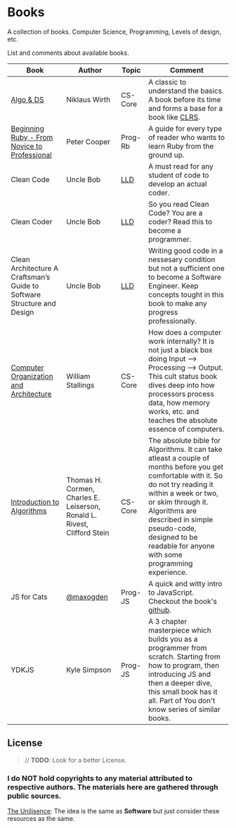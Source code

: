 # Books

A collection of books. Computer Science, Programming, Levels of design, etc.

List and comments about available books. 

Book|Author|Topic|Comment
---	|---|---|---	
[Algo & DS][2]|Niklaus Wirth|CS-Core|A classic to understand the basics. A book before its time and forms a base for a book like [CLRS][clrs].
[Beginning Ruby - From Novice to Professional][1]|Peter Cooper|Prog-Rb| A guide for every type of reader who wants to learn Ruby from the ground up.
Clean Code|Uncle Bob|[LLD]|A must read for any student of code to develop an actual coder.
Clean Coder|Uncle Bob|[LLD]|So you read Clean Code? You are a coder? Read this to become a programmer.
Clean Architecture A Craftsman’s Guide to Software Structure and Design|Uncle Bob|[LLD]|Writing good code in a nessesary condition but not a sufficient one to become a Software Engineer. Keep concepts tought in this book to make any progress professionally.
[Computer Organization and Architecture][3]|William Stallings|CS-Core|How does a computer work internally? It is not just a black box doing Input --> Processing --> Output. This cult status book dives deep into how processors process data, how memory works, etc. and teaches the absolute essence of computers.
[Introduction to Algorithms][clrs]|Thomas H. Cormen, Charles E. Leiserson, Ronald L. Rivest, Clifford Stein|CS-Core|The absolute bible for Algorithms. It can take atleast a couple of months before you get comfortable with it. So do not try reading it within a week or two, or skim through it. Algorithms are described in simple pseudo-code, designed to be readable for anyone with some programming experience.
JS for Cats|[@maxogden](https://github.com/maxogden)|Prog-JS|A quick and witty intro to JavaScript. Checkout the book's [github](https://github.com/maxogden/javascript-for-cats).
YDKJS|Kyle Simpson|Prog-JS|A 3 chapter masterpiece which builds you as a programmer from scratch. Starting from how to program, then introducing JS and then a deeper dive, this small book has it all. Part of You don't know series of similar books.

## License

> // **TODO**: Look for a better License.

### I do **NOT** hold copyrights to any material attributed to respective authors. The materials here are gathered through public sources.

[The Unilisence](./LICENSE): The idea is the same as **Software** but just consider these resources as the same.

<!-- Directories -->

[LLD]: ./LLD/

<!-- List of books -->

[clrs]: ./CS/core/Introduction-to-Algorithms-CLRS-3rd-edition.pdf
[1]: ./Prog/rb/Beginning%20Ruby%20-%20From%20Novice%20to%20Professional.pdf
[2]: ./CS/core/Algorithms%20and%20Data%20Structures%20-%20Niklaus%20Wirth.pdf
[3]: ./CS/core/Computer%20Organization%20and%20Architecture.pdf